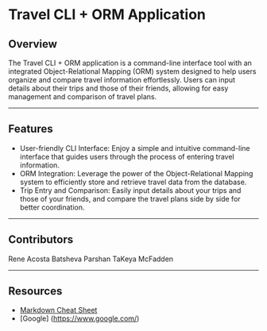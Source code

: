 # Travel CLI + ORM Application

## Overview

The Travel CLI + ORM application is a command-line interface tool with an integrated Object-Relational Mapping (ORM) system designed to help users organize and compare travel information effortlessly. Users can input details about their trips and those of their friends, allowing for easy management and comparison of travel plans.


---

## Features

- User-friendly CLI Interface: Enjoy a simple and intuitive command-line interface that guides users through the process of entering travel information.
- ORM Integration: Leverage the power of the Object-Relational Mapping system to efficiently store and retrieve travel data from the database.
- Trip Entry and Comparison: Easily input details about your trips and those of your friends, and compare the travel plans side by side for better coordination.

---


## Contributors

Rene Acosta
Batsheva Parshan
TaKeya McFadden

---

## Resources

- [Markdown Cheat Sheet](https://www.markdownguide.org/cheat-sheet/)
- [Google] (https://www.google.com/)
